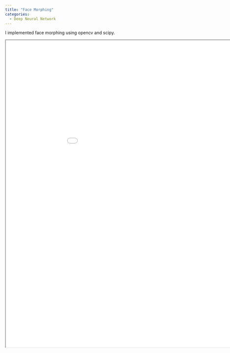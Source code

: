```yaml
---
title: "Face Morphing"
categories:
  - Deep Neural Network
---
```


I implemented face morphing using opencv and scipy. 

<iframe src="[demo_iframe.htm](https://github.com/taekjunkim/ImageProcessing/blob/main/FaceMorphing/FaceMorphing.ipynb)https://github.com/taekjunkim/ImageProcessing/blob/main/FaceMorphing/FaceMorphing.ipynb" height="1000" width="1000" title="Face Morphing"></iframe>
